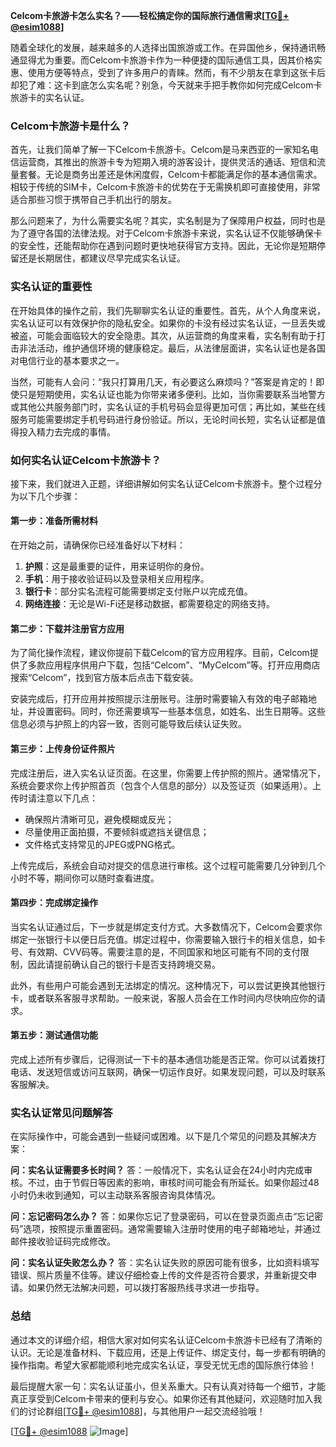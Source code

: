 **Celcom卡旅游卡怎么实名？——轻松搞定你的国际旅行通信需求[[TG💪+ @esim1088](https://t.me/s/esim1088)]**

随着全球化的发展，越来越多的人选择出国旅游或工作。在异国他乡，保持通讯畅通显得尤为重要。而Celcom卡旅游卡作为一种便捷的国际通信工具，因其价格实惠、使用方便等特点，受到了许多用户的青睐。然而，有不少朋友在拿到这张卡后却犯了难：这卡到底怎么实名呢？别急，今天就来手把手教你如何完成Celcom卡旅游卡的实名认证。

### Celcom卡旅游卡是什么？

首先，让我们简单了解一下Celcom卡旅游卡。Celcom是马来西亚的一家知名电信运营商，其推出的旅游卡专为短期入境的游客设计，提供灵活的通话、短信和流量套餐。无论是商务出差还是休闲度假，Celcom卡都能满足你的基本通信需求。相较于传统的SIM卡，Celcom卡旅游卡的优势在于无需换机即可直接使用，非常适合那些习惯于携带自己手机出行的朋友。

那么问题来了，为什么需要实名呢？其实，实名制是为了保障用户权益，同时也是为了遵守各国的法律法规。对于Celcom卡旅游卡来说，实名认证不仅能够确保卡的安全性，还能帮助你在遇到问题时更快地获得官方支持。因此，无论你是短期停留还是长期居住，都建议尽早完成实名认证。

### 实名认证的重要性

在开始具体的操作之前，我们先聊聊实名认证的重要性。首先，从个人角度来说，实名认证可以有效保护你的隐私安全。如果你的卡没有经过实名认证，一旦丢失或被盗，可能会面临较大的安全隐患。其次，从运营商的角度来看，实名制有助于打击非法活动，维护通信环境的健康稳定。最后，从法律层面讲，实名认证也是各国对电信行业的基本要求之一。

当然，可能有人会问：“我只打算用几天，有必要这么麻烦吗？”答案是肯定的！即使只是短期使用，实名认证也能为你带来诸多便利。比如，当你需要联系当地警方或其他公共服务部门时，实名认证的手机号码会显得更加可信；再比如，某些在线服务可能需要绑定手机号码进行身份验证。所以，无论时间长短，实名认证都是值得投入精力去完成的事情。

### 如何实名认证Celcom卡旅游卡？

接下来，我们就进入正题，详细讲解如何实名认证Celcom卡旅游卡。整个过程分为以下几个步骤：

#### 第一步：准备所需材料

在开始之前，请确保你已经准备好以下材料：
1. **护照**：这是最重要的证件，用来证明你的身份。
2. **手机**：用于接收验证码以及登录相关应用程序。
3. **银行卡**：部分实名流程可能需要绑定支付账户以完成充值。
4. **网络连接**：无论是Wi-Fi还是移动数据，都需要稳定的网络支持。

#### 第二步：下载并注册官方应用

为了简化操作流程，建议你提前下载Celcom的官方应用程序。目前，Celcom提供了多款应用程序供用户下载，包括“Celcom”、“MyCelcom”等。打开应用商店搜索“Celcom”，找到官方版本后点击下载安装。

安装完成后，打开应用并按照提示注册账号。注册时需要输入有效的电子邮箱地址，并设置密码。同时，你还需要填写一些基本信息，如姓名、出生日期等。这些信息必须与护照上的内容一致，否则可能导致后续认证失败。

#### 第三步：上传身份证件照片

完成注册后，进入实名认证页面。在这里，你需要上传护照的照片。通常情况下，系统会要求你上传护照首页（包含个人信息的部分）以及签证页（如果适用）。上传时请注意以下几点：
- 确保照片清晰可见，避免模糊或反光；
- 尽量使用正面拍摄，不要倾斜或遮挡关键信息；
- 文件格式支持常见的JPEG或PNG格式。

上传完成后，系统会自动对提交的信息进行审核。这个过程可能需要几分钟到几个小时不等，期间你可以随时查看进度。

#### 第四步：完成绑定操作

当实名认证通过后，下一步就是绑定支付方式。大多数情况下，Celcom会要求你绑定一张银行卡以便日后充值。绑定过程中，你需要输入银行卡的相关信息，如卡号、有效期、CVV码等。需要注意的是，不同国家和地区可能有不同的支付限制，因此请提前确认自己的银行卡是否支持跨境交易。

此外，有些用户可能会遇到无法绑定的情况。这种情况下，可以尝试更换其他银行卡，或者联系客服寻求帮助。一般来说，客服人员会在工作时间内尽快响应你的请求。

#### 第五步：测试通信功能

完成上述所有步骤后，记得测试一下卡的基本通信功能是否正常。你可以试着拨打电话、发送短信或访问互联网，确保一切运作良好。如果发现问题，可以及时联系客服解决。

### 实名认证常见问题解答

在实际操作中，可能会遇到一些疑问或困难。以下是几个常见的问题及其解决方案：

**问：实名认证需要多长时间？**
答：一般情况下，实名认证会在24小时内完成审核。不过，由于节假日等因素的影响，审核时间可能会有所延长。如果你超过48小时仍未收到通知，可以主动联系客服咨询具体情况。

**问：忘记密码怎么办？**
答：如果你忘记了登录密码，可以在登录页面点击“忘记密码”选项，按照提示重置密码。通常需要输入注册时使用的电子邮箱地址，并通过邮件接收验证码完成修改。

**问：实名认证失败怎么办？**
答：实名认证失败的原因可能有很多，比如资料填写错误、照片质量不佳等。建议仔细检查上传的文件是否符合要求，并重新提交申请。如果仍然无法解决问题，可以拨打客服热线寻求进一步指导。

### 总结

通过本文的详细介绍，相信大家对如何实名认证Celcom卡旅游卡已经有了清晰的认识。无论是准备材料、下载应用，还是上传证件、绑定支付，每一步都有明确的操作指南。希望大家都能顺利地完成实名认证，享受无忧无虑的国际旅行体验！

最后提醒大家一句：实名认证虽小，但关系重大。只有认真对待每一个细节，才能真正享受到Celcom卡带来的便利与安心。如果你还有其他疑问，欢迎随时加入我们的讨论群组[[TG💪+ @esim1088](https://t.me/s/esim1088)]，与其他用户一起交流经验哦！

[[TG💪+ @esim1088](https://t.me/s/esim1088) ![Image](https://i.postimg.cc/4NQfJmqS/Snipaste-2025-05-13-00-14-12.png)]